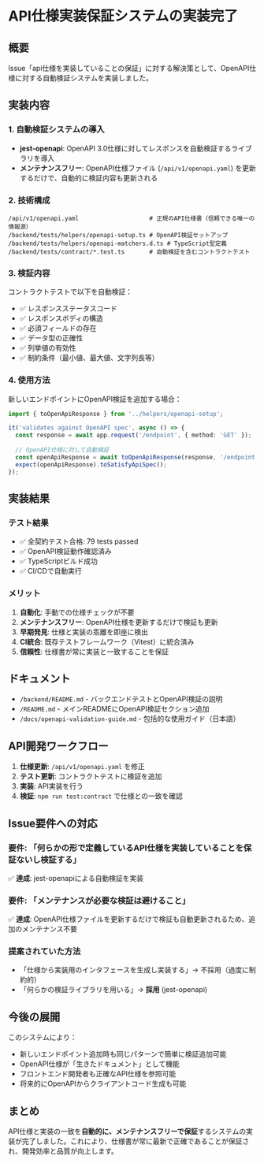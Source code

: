 # API仕様実装保証システムの実装完了

## 概要

Issue「api仕様を実装していることの保証」に対する解決策として、OpenAPI仕様に対する自動検証システムを実装しました。

## 実装内容

### 1. 自動検証システムの導入

- **jest-openapi**: OpenAPI 3.0仕様に対してレスポンスを自動検証するライブラリを導入
- **メンテナンスフリー**: OpenAPI仕様ファイル (`/api/v1/openapi.yaml`) を更新するだけで、自動的に検証内容も更新される

### 2. 技術構成

```
/api/v1/openapi.yaml                    # 正規のAPI仕様書（信頼できる唯一の情報源）
/backend/tests/helpers/openapi-setup.ts # OpenAPI検証セットアップ
/backend/tests/helpers/openapi-matchers.d.ts # TypeScript型定義
/backend/tests/contract/*.test.ts       # 自動検証を含むコントラクトテスト
```

### 3. 検証内容

コントラクトテストで以下を自動検証：
- ✅ レスポンスステータスコード
- ✅ レスポンスボディの構造
- ✅ 必須フィールドの存在
- ✅ データ型の正確性
- ✅ 列挙値の有効性
- ✅ 制約条件（最小値、最大値、文字列長等）

### 4. 使用方法

新しいエンドポイントにOpenAPI検証を追加する場合：

```typescript
import { toOpenApiResponse } from '../helpers/openapi-setup';

it('validates against OpenAPI spec', async () => {
  const response = await app.request('/endpoint', { method: 'GET' });
  
  // OpenAPI仕様に対して自動検証
  const openApiResponse = await toOpenApiResponse(response, '/endpoint', 'GET');
  expect(openApiResponse).toSatisfyApiSpec();
});
```

## 実装結果

### テスト結果
- ✅ 全契約テスト合格: 79 tests passed
- ✅ OpenAPI検証動作確認済み
- ✅ TypeScriptビルド成功
- ✅ CI/CDで自動実行

### メリット

1. **自動化**: 手動での仕様チェックが不要
2. **メンテナンスフリー**: OpenAPI仕様を更新するだけで検証も更新
3. **早期発見**: 仕様と実装の乖離を即座に検出
4. **CI統合**: 既存テストフレームワーク（Vitest）に統合済み
5. **信頼性**: 仕様書が常に実装と一致することを保証

## ドキュメント

- `/backend/README.md` - バックエンドテストとOpenAPI検証の説明
- `/README.md` - メインREADMEにOpenAPI検証セクション追加
- `/docs/openapi-validation-guide.md` - 包括的な使用ガイド（日本語）

## API開発ワークフロー

1. **仕様更新**: `/api/v1/openapi.yaml` を修正
2. **テスト更新**: コントラクトテストに検証を追加
3. **実装**: API実装を行う
4. **検証**: `npm run test:contract` で仕様との一致を確認

## Issue要件への対応

### 要件: 「何らかの形で定義しているAPI仕様を実装していることを保証ないし検証する」
✅ **達成**: jest-openapiによる自動検証を実装

### 要件: 「メンテナンスが必要な検証は避けること」
✅ **達成**: OpenAPI仕様ファイルを更新するだけで検証も自動更新されるため、追加のメンテナンス不要

### 提案されていた方法
- 「仕様から実装用のインタフェースを生成し実装する」→ 不採用（過度に制約的）
- 「何らかの検証ライブラリを用いる」→ **採用** (jest-openapi)

## 今後の展開

このシステムにより：
- 新しいエンドポイント追加時も同じパターンで簡単に検証追加可能
- OpenAPI仕様が「生きたドキュメント」として機能
- フロントエンド開発者も正確なAPI仕様を参照可能
- 将来的にOpenAPIからクライアントコード生成も可能

## まとめ

API仕様と実装の一致を**自動的に、メンテナンスフリーで保証**するシステムの実装が完了しました。これにより、仕様書が常に最新で正確であることが保証され、開発効率と品質が向上します。
